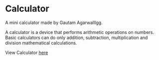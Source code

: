 # Calculator
A mini calculator made by Gautam Agarwalllgg.

A calculator is a device that performs arithmetic operations on numbers. Basic calculators can do only addition, subtraction, multiplication and division mathematical calculations.

View Calculator [here](https://firstproject-calculator.netlify.app/)
